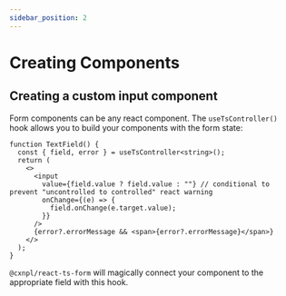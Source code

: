 ```yaml
---
sidebar_position: 2
---
```


# Creating Components

## Creating a custom input component

Form components can be any react component. The <code>useTsController()</code> hook allows you to build your components with the form state:

```tsx
function TextField() {
  const { field, error } = useTsController<string>();
  return (
    <>
      <input
        value={field.value ? field.value : ""} // conditional to prevent "uncontrolled to controlled" react warning
        onChange={(e) => {
          field.onChange(e.target.value);
        }}
      />
      {error?.errorMessage && <span>{error?.errorMessage}</span>}
    </>
  );
}
```

<code>@cxnpl/react-ts-form</code> will magically connect your component to the appropriate field with this hook.
